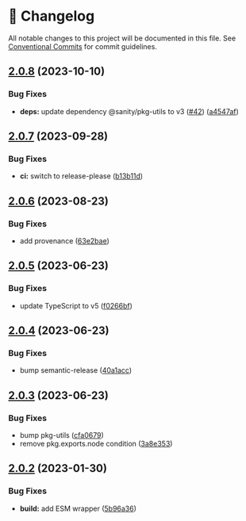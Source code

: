 <!-- markdownlint-disable --><!-- textlint-disable -->

# 📓 Changelog

All notable changes to this project will be documented in this file. See
[Conventional Commits](https://conventionalcommits.org) for commit guidelines.

## [2.0.8](https://github.com/portabletext/types/compare/v2.0.7...v2.0.8) (2023-10-10)


### Bug Fixes

* **deps:** update dependency @sanity/pkg-utils to v3 ([#42](https://github.com/portabletext/types/issues/42)) ([a4547af](https://github.com/portabletext/types/commit/a4547af2a4bef4727ac836e9333a595a23f9b016))

## [2.0.7](https://github.com/portabletext/types/compare/v2.0.6...v2.0.7) (2023-09-28)


### Bug Fixes

* **ci:** switch to release-please ([b13b11d](https://github.com/portabletext/types/commit/b13b11d163b594e25e1b5556a4b5456f1598d637))

## [2.0.6](https://github.com/portabletext/types/compare/v2.0.5...v2.0.6) (2023-08-23)

### Bug Fixes

- add provenance ([63e2bae](https://github.com/portabletext/types/commit/63e2baedf55296256f748ca556c3195151775ece))

## [2.0.5](https://github.com/portabletext/types/compare/v2.0.4...v2.0.5) (2023-06-23)

### Bug Fixes

- update TypeScript to v5 ([f0266bf](https://github.com/portabletext/types/commit/f0266bf1fd73afed415039e7ae2f977b14569d5e))

## [2.0.4](https://github.com/portabletext/types/compare/v2.0.3...v2.0.4) (2023-06-23)

### Bug Fixes

- bump semantic-release ([40a1acc](https://github.com/portabletext/types/commit/40a1acc66e34477699b2a08c5d6df25f02d8c70e))

## [2.0.3](https://github.com/portabletext/types/compare/v2.0.2...v2.0.3) (2023-06-23)

### Bug Fixes

- bump pkg-utils ([cfa0679](https://github.com/portabletext/types/commit/cfa0679892ade4e056df5ce3caaec1dc60ea65ff))
- remove pkg.exports.node condition ([3a8e353](https://github.com/portabletext/types/commit/3a8e353e5de2de1d647d10992e4b0360e2aeab03))

## [2.0.2](https://github.com/portabletext/types/compare/v2.0.1...v2.0.2) (2023-01-30)

### Bug Fixes

- **build:** add ESM wrapper ([5b96a36](https://github.com/portabletext/types/commit/5b96a3625ce429180e953cd073a64b1aa74f4ed7))
